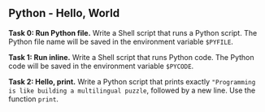 ## Python - Hello, World

**Task 0: Run Python file.**
Write a Shell script that runs a Python script. The Python file name will be saved in the environment variable `$PYFILE`.

**Task 1: Run inline.**
Write a Shell script that runs Python code. The Python code will be saved in the environment variable `$PYCODE`.

**Task 2: Hello, print.**
Write a Python script that prints exactly `"Programming is like building a multilingual puzzle`, followed by a new line. Use the function `print`.
